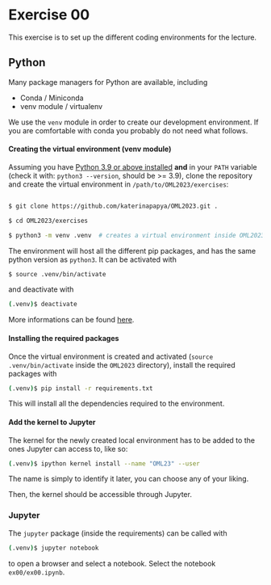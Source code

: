 # Exercise 00

<!--## Configuration of the environments-->

This exercise is to set up the different coding environments for the lecture.

## Python 

Many package managers for Python are available, including

- Conda / Miniconda
- venv module / virtualenv

We use the `venv` module in order to create our development environment. If you are comfortable with conda you probably do not need what follows. 

#### Creating the virtual environment (venv module)

Assuming you have [Python 3.9 or above
installed](https://www.python.org/downloads/) **and** in your `PATH` variable
(check it with: `python3 --version`, should be >= 3.9), clone the repository
and create the virtual environment in `/path/to/OML2023/exercises`:

```bash

$ git clone https://github.com/katerinapapya/OML2023.git . 

$ cd OML2023/exercises

$ python3 -m venv .venv  # creates a virtual environment inside OML2023 using the module venv with name '.venv'
```

The environment will host all the different pip packages, and has the same python version as `python3`. It can be activated with

```bash
$ source .venv/bin/activate
```

and deactivate with 

```bash
(.venv)$ deactivate
```

More informations can be found [here](https://python.land/virtual-environments/virtualenv#How_to_create_a_Python_venv).

#### Installing the required packages

Once the virtual environment is created and activated (`source .venv/bin/activate` inside the `OML2023` directory), install the required packages with 

```bash
(.venv)$ pip install -r requirements.txt
```

This will install all the dependencies required to the environment.

#### Add the kernel to Jupyter

The kernel for the newly created local environment has to be added to the ones
Jupyter can access to, like so:

```bash
(.venv)$ ipython kernel install --name "OML23" --user
```
The name is simply to identify it later, you can choose any of your liking.

Then, the kernel should be accessible through Jupyter.

### Jupyter 

The `jupyter` package (inside the requirements) can be called with

```bash
(.venv)$ jupyter notebook
```

to open a browser and select a notebook. Select the notebook `ex00/ex00.ipynb`. 


<!--## Numpy Tour-->

<!--Once Python and Numpy installed in the virtual environment, carry on with `ex00.pdf` to get used to the Numpy library (if you're not already).-->



<!--### Julia-->
